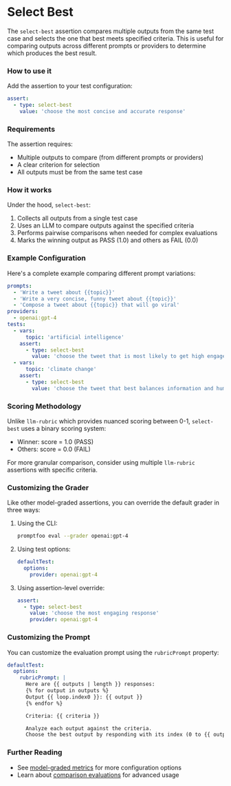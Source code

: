 # Select Best

The `select-best` assertion compares multiple outputs from the same test case and selects the one that best meets specified criteria. This is useful for comparing outputs across different prompts or providers to determine which produces the best result.

### How to use it

Add the assertion to your test configuration:

```yaml
assert:
  - type: select-best
    value: 'choose the most concise and accurate response'
```

### Requirements

The assertion requires:

- Multiple outputs to compare (from different prompts or providers)
- A clear criterion for selection
- All outputs must be from the same test case

### How it works

Under the hood, `select-best`:

1. Collects all outputs from a single test case
2. Uses an LLM to compare outputs against the specified criteria
3. Performs pairwise comparisons when needed for complex evaluations
4. Marks the winning output as PASS (1.0) and others as FAIL (0.0)

### Example Configuration

Here's a complete example comparing different prompt variations:

```yaml
prompts:
  - 'Write a tweet about {{topic}}'
  - 'Write a very concise, funny tweet about {{topic}}'
  - 'Compose a tweet about {{topic}} that will go viral'
providers:
  - openai:gpt-4
tests:
  - vars:
      topic: 'artificial intelligence'
    assert:
      - type: select-best
        value: 'choose the tweet that is most likely to get high engagement'
  - vars:
      topic: 'climate change'
    assert:
      - type: select-best
        value: 'choose the tweet that best balances information and humor'
```

### Scoring Methodology

Unlike `llm-rubric` which provides nuanced scoring between 0-1, `select-best` uses a binary scoring system:

- Winner: score = 1.0 (PASS)
- Others: score = 0.0 (FAIL)

For more granular comparison, consider using multiple `llm-rubric` assertions with specific criteria.

### Customizing the Grader

Like other model-graded assertions, you can override the default grader in three ways:

1. Using the CLI:

   ```sh
   promptfoo eval --grader openai:gpt-4
   ```

2. Using test options:

   ```yaml
   defaultTest:
     options:
       provider: openai:gpt-4
   ```

3. Using assertion-level override:
   ```yaml
   assert:
     - type: select-best
       value: 'choose the most engaging response'
       provider: openai:gpt-4
   ```

### Customizing the Prompt

You can customize the evaluation prompt using the `rubricPrompt` property:

```yaml
defaultTest:
  options:
    rubricPrompt: |
      Here are {{ outputs | length }} responses:
      {% for output in outputs %}
      Output {{ loop.index0 }}: {{ output }}
      {% endfor %}

      Criteria: {{ criteria }}

      Analyze each output against the criteria.
      Choose the best output by responding with its index (0 to {{ outputs | length - 1 }}).
```

### Further Reading

- See [model-graded metrics](/docs/configuration/expected-outputs/model-graded) for more configuration options
- Learn about [comparison evaluations](/docs/guides/comparison-eval) for advanced usage

